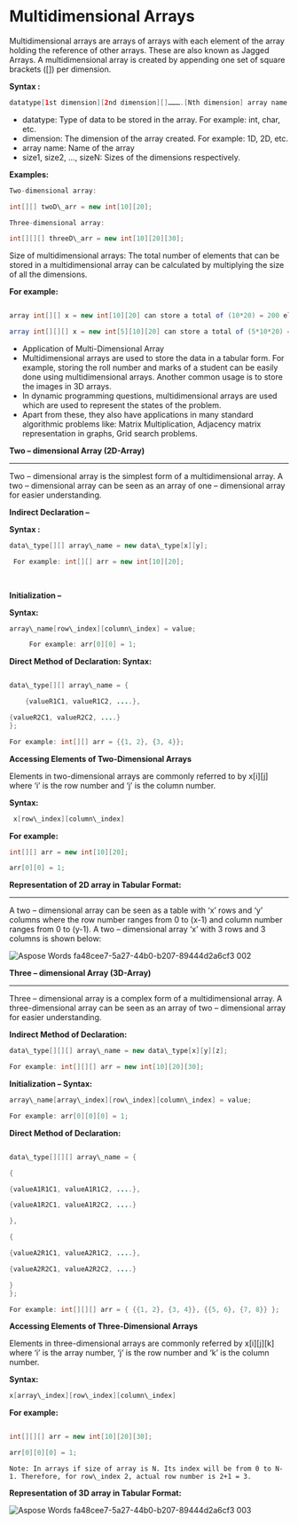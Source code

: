 

# Multidimensional Arrays



Multidimensional arrays are arrays of arrays with each element of the array holding the reference of other arrays. These are also known as Jagged Arrays. A multidimensional array is created by appending one set of square brackets ([]) per dimension. 

**Syntax :**
~~~java
datatype[1st dimension][2nd dimension][]……….[Nth dimension] array name = new datatype[size1][size2]….[size];
~~~
- datatype: Type of data to be stored in the array. For example: int, char, etc.
- dimension: The dimension of the array created. For example: 1D, 2D, etc.
- array name: Name of the array
- size1, size2, …, sizeN: Sizes of the dimensions respectively.

**Examples:**
~~~java
Two-dimensional array:

int[][] twoD\_arr = new int[10][20];

Three-dimensional array:

int[][][] threeD\_arr = new int[10][20][30];
~~~
Size of multidimensional arrays: The total number of elements that can be stored in a multidimensional array can be calculated by multiplying the size of all the dimensions.

**For example:** 
~~~java

array int[][] x = new int[10][20] can store a total of (10*20) = 200 elements. 

array int[][][] x = new int[5][10][20] can store a total of (5*10*20) = 1000 elements.
~~~

- Application of Multi-Dimensional Array
- Multidimensional arrays are used to store the data in a tabular form. For example, storing the roll number and marks of a student can be easily done using multidimensional arrays. Another common usage is to store the images in 3D arrays.
- In dynamic programming questions, multidimensional arrays are used which are used to represent the states of the problem.
- Apart from these, they also have applications in many standard algorithmic problems like:  Matrix Multiplication, Adjacency matrix representation in graphs, Grid search problems.

**Two – dimensional Array (2D-Array)**

---

Two – dimensional array is the simplest form of a multidimensional array. A two – dimensional array can be seen as an array of one – dimensional array for easier understanding.  


**Indirect Declaration –**

**Syntax :**
~~~java
data\_type[][] array\_name = new data\_type[x][y];

 For example: int[][] arr = new int[10][20];
       
       
 ~~~


 **Initialization –** 

 **Syntax:**
~~~java
array\_name[row\_index][column\_index] = value;

     For example: arr[0][0] = 1;
~~~


**Direct Method of Declaration: Syntax:**
~~~java

data\_type[][] array\_name = {

    {valueR1C1, valueR1C2, ....}, 

{valueR2C1, valueR2C2, ....}
};

For example: int[][] arr = {{1, 2}, {3, 4}};

~~~



**Accessing Elements of Two-Dimensional Arrays**

Elements in two-dimensional arrays are commonly referred to by x[i][j] where ‘i’ is the row number and ‘j’ is the column number. 

**Syntax:**
~~~java
 x[row\_index][column\_index]
~~~

**For example:**
~~~java
int[][] arr = new int[10][20];

arr[0][0] = 1;
~~~


**Representation of 2D array in Tabular Format:**

---

A two – dimensional array can be seen as a table with ‘x’ rows and ‘y’ columns where the row number ranges from 0 to (x-1) and column number ranges from 0 to (y-1). A two – dimensional array ‘x’ with 3 rows and 3 columns is shown below:

![Aspose Words fa48cee7-5a27-44b0-b207-89444d2a6cf3 002](https://github.com/rhushikesh2000/JAVA_TUTORIAL_/assets/124034778/5129d8ae-0e7a-4cc1-a756-bebf2ebb5745)



**Three – dimensional Array (3D-Array)**

---

Three – dimensional array is a complex form of a multidimensional array. A three-dimensional array can be seen as an array of two – dimensional array for easier understanding. 

**Indirect Method of Declaration:**
~~~java
data\_type[][][] array\_name = new data\_type[x][y][z];

For example: int[][][] arr = new int[10][20][30];
~~~

**Initialization – Syntax:**
~~~java
array\_name[array\_index][row\_index][column\_index] = value;

For example: arr[0][0][0] = 1;
~~~

**Direct Method of Declaration:**
~~~java

data\_type[][][] array\_name = {

{

{valueA1R1C1, valueA1R1C2, ....}, 

{valueA1R2C1, valueA1R2C2, ....}

},

{

{valueA2R1C1, valueA2R1C2, ....}, 

{valueA2R2C1, valueA2R2C2, ....}

}
};

For example: int[][][] arr = { {{1, 2}, {3, 4}}, {{5, 6}, {7, 8}} };
~~~

**Accessing Elements of Three-Dimensional Arrays**

Elements in three-dimensional arrays are commonly referred by x[i][j][k] where ‘i’ is the array number, ‘j’ is the row number and ‘k’ is the column number. 

**Syntax:**
~~~java
x[array\_index][row\_index][column\_index]

~~~

**For example:**
~~~java

int[][][] arr = new int[10][20][30];

arr[0][0][0] = 1;
~~~

`
Note: In arrays if size of array is N. Its index will be from 0 to N-1. Therefore, for row\_index 2, actual row number is 2+1 = 3.
`

**Representation of 3D array in Tabular Format:**

![Aspose Words fa48cee7-5a27-44b0-b207-89444d2a6cf3 003](https://github.com/rhushikesh2000/JAVA_TUTORIAL_/assets/124034778/040bc6a1-f37b-4a87-82bb-4c802517e5a8)




